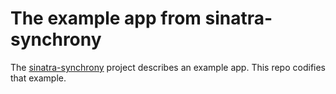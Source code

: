 # The example app from sinatra-synchrony

The [sinatra-synchrony](https://github.com/kyledrake/sinatra-synchrony) project describes an example app. This repo codifies that example.


